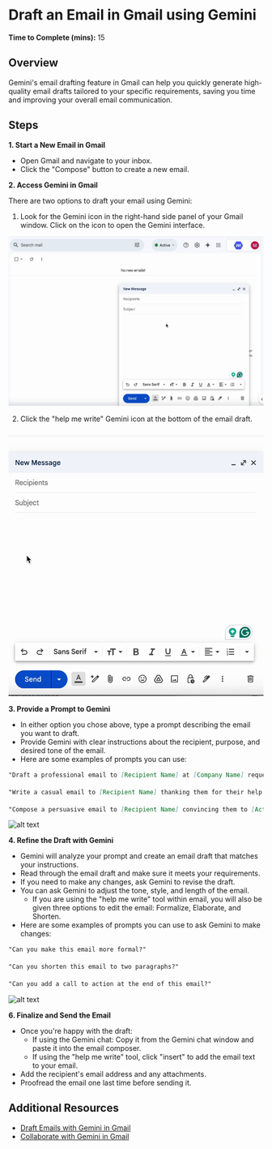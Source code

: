 # Draft an Email in Gmail using Gemini


**Time to Complete (mins):** 15

## Overview

Gemini's email drafting feature in Gmail can help you quickly generate high-quality email drafts tailored to your specific requirements, saving you time and improving your overall email communication.

## Steps

**1. Start a New Email in Gmail**

* Open Gmail and navigate to your inbox.
* Click the "Compose" button to create a new email.

**2. Access Gemini in Gmail**

There are two options to draft your email using Gemini:
1. Look for the Gemini icon in the right-hand side panel of your Gmail window. Click on the icon to open the Gemini interface.

![alt text](<Kapture 2025-03-07 at 12.39.51.gif>)

2. Click the "help me write" Gemini icon at the bottom of the email draft.

![alt text](<Kapture 2025-03-07 at 12.37.38.gif>)

**3. Provide a Prompt to Gemini**

* In either option you chose above, type a prompt describing the email you want to draft.
* Provide Gemini with clear instructions about the recipient, purpose, and desired tone of the email.
* Here are some examples of prompts you can use:

```markdown
"Draft a professional email to [Recipient Name] at [Company Name] requesting a meeting to discuss [Topic]."

"Write a casual email to [Recipient Name] thanking them for their help with [Task]."

"Compose a persuasive email to [Recipient Name] convincing them to [Action]."
```

![alt text](<Kapture 2025-03-07 at 12.49.54.gif>)


**4. Refine the Draft with Gemini**

* Gemini will analyze your prompt and create an email draft that matches your instructions.
* Read through the email draft and make sure it meets your requirements.
* If you need to make any changes, ask Gemini to revise the draft.
* You can ask Gemini to adjust the tone, style, and length of the email.
     * If you are using the "help me write" tool within email, you will also be given three options to edit the email: Formalize, Elaborate, and Shorten.
* Here are some examples of prompts you can use to ask Gemini to make changes:

```markdown
"Can you make this email more formal?"

"Can you shorten this email to two paragraphs?"

"Can you add a call to action at the end of this email?"
```

![alt text](<Kapture 2025-03-07 at 12.54.28.gif>)

**6. Finalize and Send the Email**

* Once you're happy with the draft:
    * If using the Gemini chat: Copy it from the Gemini chat window and paste it into the email composer.
    * If using the "help me write" tool, click "insert" to add the email text to your email.
* Add the recipient's email address and any attachments.
* Proofread the email one last time before sending it.


## Additional Resources

- [Draft Emails with Gemini in Gmail](https://support.google.com/mail/answer/13955415?hl=en&co=GENIE.Platform%3DDesktop)
- [Collaborate with Gemini in Gmail](https://support.google.com/mail/answer/14199860?hl=en&co=GENIE.Platform%3DAndroid)
